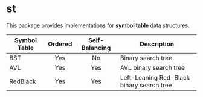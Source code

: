 # st

This package provides implementations for **symbol table** data structures.

| Symbol Table | Ordered | Self-Balancing | Description                               |
| -------------|:-------:|:--------------:|-------------------------------------------|
| BST          | Yes     | No             | Binary search tree                        |
| AVL          | Yes     | Yes            | AVL binary search tree                    |
| RedBlack     | Yes     | Yes            | Left-Leaning Red-Black binary search tree |
